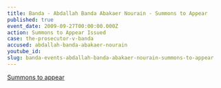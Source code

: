 ```yaml
---
title: Banda - Abdallah Banda Abakaer Nourain - Summons to Appear
published: true
event_date: 2009-09-27T00:00:00.000Z
action: Summons to Appear Issued
case: the-prosecutor-v-banda
accused: abdallah-banda-abakaer-nourain
youtube_id:
slug: banda-events-abdallah-banda-abakaer-nourain-summons-to-appear
---
```



[Summons to appear](https://www.icc-cpi.int/Pages/record.aspx?docNo=ICC-02/05-03/09)